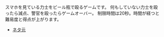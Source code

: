 スマホを見ている力士をビール瓶で殴るゲームです。
何もしていない力士を殴ったら減点、警官を殴ったらゲームオーバー。
制限時間は20秒。時間が経つと難易度と得点が上がります。

* [ネタ元](https://twitter.com/ARYKEI/status/981724732155310080)